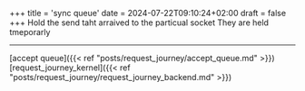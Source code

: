 +++
title = 'sync queue'
date = 2024-07-22T09:10:24+02:00
draft = false
+++
Hold the send taht arraived to the particual socket 
They are held tmeporarly 

---
[accept queue]({{< ref "posts/request_journey/accept_queue.md" >}})
[request_journey_kernel]({{< ref "posts/request_journey/request_journey_backend.md" >}}) 
